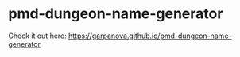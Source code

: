 # pmd-dungeon-name-generator

Check it out here: https://garpanova.github.io/pmd-dungeon-name-generator
